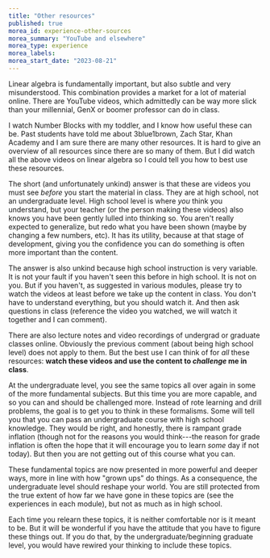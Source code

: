 ```yaml
---
title: "Other resources"
published: true
morea_id: experience-other-sources
morea_summary: "YouTube and elsewhere"
morea_type: experience
morea_labels:
morea_start_date: "2023-08-21"
---
```


Linear algebra is fundamentally important, but also subtle and very
misunderstood. This combination provides a market for a lot of
material online. There are YouTube videos, which admittedly can be way
more slick than your millennial, GenX or boomer professor can do in
class.

I watch Number Blocks with my toddler, and I know how useful these can
be. Past students have told me about 3blue1brown, Zach Star, Khan
Academy and I am sure there are many other resources. It is hard to
give an overview of all resources since there are so many of them. But
I did watch all the above videos on linear algebra so I could tell you
how to best use these resources.

The short (and unfortunately unkind) answer is that these are videos
you must see _before_ you start the material in class. They are at
high school, not an undergraduate level. High school level is where
_you_ think you understand, but your teacher (or the person making
these videos) also knows you have been gently lulled into thinking
so. You aren't really expected to generalize, but redo what you have
been shown (maybe by changing a few numbers, etc). It has its utility,
because at that stage of development, giving you the confidence you
can do something is often more important than the content.

The answer is also unkind because high school instruction is very
variable. It is not your fault if you haven't seen this before in high
school. It is not on you. But if you haven't, as suggested in various
modules, please try to watch the videos at least before we take up the
content in class. You don't have to understand everything, but you
should watch it. And then ask questions in class (reference
the video you watched, we will watch it together and I can comment). 

There are also lecture notes and video recordings of undergrad or
graduate classes online. Obviously the previous comment (about being high
school level) does not apply to them. But the best use I can think of
for _all_ these resources: **watch these videos and use the content to
_challenge_ me in class**.

At the undergraduate level, you see the same topics all over again in
some of the more fundamental subjects. But this time you are more
capable, and so you can and should be challenged more. Instead of rote
learning and drill problems, the goal is to get you to think in these
formalisms. Some will tell you that you can pass an undergraduate
course with high school knowledge.  They would be right, and honestly,
there is rampant grade inflation (though not for the reasons you would
think---the reason for grade inflation is often the hope that it will
encourage you to learn _some_ day if not today). But then you are not
getting out of this course what you can.

These fundamental topics are now presented in more powerful and deeper
ways, more in line with how "grown ups" do things. As a consequence,
the undergraduate level should reshape your world. You are still
protected from the true extent of how far we have gone in these topics
are (see the experiences in each module), but not as much as in high
school.

Each time you relearn these topics, it is neither comfortable nor is
it meant to be. But it will be wonderful if you have the attitude that
you have to figure these things out. If you do that, by the
undergraduate/beginning graduate level, you would have rewired your
thinking to include these topics.
	





